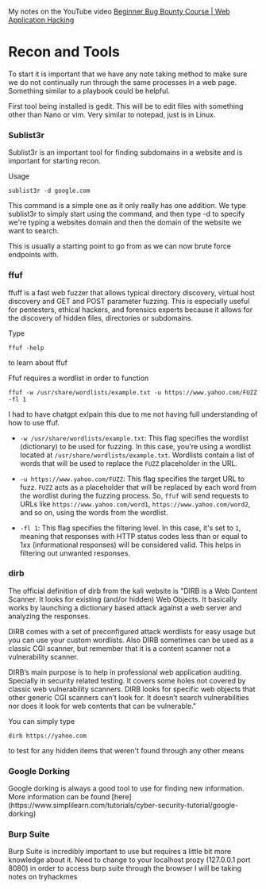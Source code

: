 My notes on the YouTube video [Beginner Bug Bounty Course | Web Application Hacking](https://www.youtube.com/watch?v=wMO_My5gsDI&list=PLtZtNPs3fJyDUJttw2sJVU69IKfqY7XPn)

# Recon and Tools

To start it is important that we have any note taking method to make sure we do not continually run through the same processes in a web page. Something similar to a playbook could be helpful.

First tool being installed is gedit. This will be to edit files with something other than Nano or vim.
	Very similar to notepad, just is in Linux.

<h3> Sublist3r </h3>
Sublist3r is an important tool for finding subdomains in a website and is important for starting recon.

Usage
```
sublist3r -d google.com
```
This command is a simple one as it only really has one addition. We type sublist3r to simply start using the command, and then type -d to specify we're typing a websites domain and then the domain of the website we want to search.

This is usually a starting point to go from as we can now brute force endpoints with.

<h3> ffuf </h3>
ffuff is a fast web fuzzer that allows typical directory discovery, virtual host discovery and GET and POST parameter fuzzing. This is especially useful for pentesters, ethical hackers, and forensics experts because  it allows for the discovery of hidden files, directories or subdomains.

Type 
```
ffuf -help
```
to learn about ffuf

Ffuf requires a wordlist in order to function
```
ffuf -w /usr/share/wordlists/example.txt -u https://www.yahoo.com/FUZZ -fl 1
```

I had to have chatgpt exlpain this due to me not having full understanding of how to use ffuf.
- `-w /usr/share/wordlists/example.txt`: This flag specifies the wordlist (dictionary) to be used for fuzzing. In this case, you're using a wordlist located at `/usr/share/wordlists/example.txt`. Wordlists contain a list of words that will be used to replace the `FUZZ` placeholder in the URL.

- `-u https://www.yahoo.com/FUZZ`: This flag specifies the target URL to fuzz. `FUZZ` acts as a placeholder that will be replaced by each word from the wordlist during the fuzzing process. So, `ffuf` will send requests to URLs like `https://www.yahoo.com/word1`, `https://www.yahoo.com/word2`, and so on, using the words from the wordlist.

- `-fl 1`: This flag specifies the filtering level. In this case, it's set to `1`, meaning that responses with HTTP status codes less than or equal to 1xx (informational responses) will be considered valid. This helps in filtering out unwanted responses.

<h3> dirb </h3>
The official definition of dirb from the kali website is "DIRB is a Web Content Scanner. It looks for existing (and/or hidden) Web Objects. It basically works by launching a dictionary based attack against a web server and analyzing the responses.

DIRB comes with a set of preconfigured attack wordlists for easy usage but you can use your custom wordlists. Also DIRB sometimes can be used as a classic CGI scanner, but remember that it is a content scanner not a vulnerability scanner.

DIRB’s main purpose is to help in professional web application auditing. Specially in security related testing. It covers some holes not covered by classic web vulnerability scanners. DIRB looks for specific web objects that other generic CGI scanners can’t look for. It doesn’t search vulnerabilities nor does it look for web contents that can be vulnerable." 

You can simply type 
```
dirb https://yahoo.com
```
to test for any hidden items that weren't found through any other means

<h3> Google Dorking </h3>
Google dorking is always a good tool to use for finding new information. More information can be found [here](https://www.simplilearn.com/tutorials/cyber-security-tutorial/google-dorking)

<h3> Burp Suite </h3>
Burp Suite is incredibly important to use but requires a little bit more knowledge about it.
Need to change to your localhost prozy (127.0.0.1 port 8080) in order to access burp suite through the browser
I will be taking notes on tryhackmes 